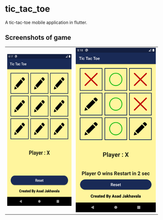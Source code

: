 # tic_tac_toe

A tic-tac-toe mobile application in flutter.

## Screenshots of game
<table width="50%" border="0">
  <tr>    
  <td><img src="images/Screenshot 1.png" alt="Screenshot 1" width = 400 height = 500></img></td>
  <td><img src="images/Screenshot 2.png" alt="Screenshot 2 width = 400 height = 500"></img></td>
  </tr>
</table>



